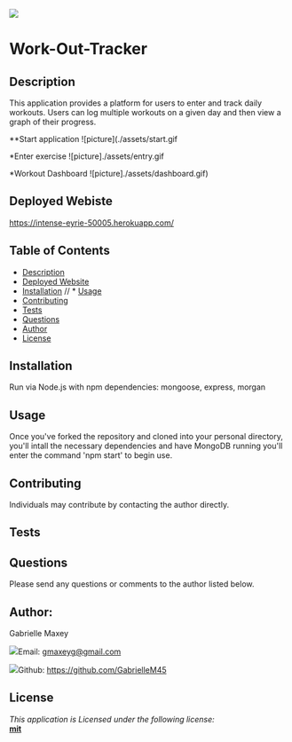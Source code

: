 

  ![](https://img.shields.io/badge/License-mit-lightblue)



  # Work-Out-Tracker


  ## Description
 This application provides a platform for users to enter and track daily workouts. Users can log multiple workouts on a given day and then view a graph of their progress.







**Start application
 ![picture](./assets/start.gif












*Enter exercise
 ![picture]./assets/entry.gif











*Workout Dashboard
 ![picture]./assets/dashboard.gif)









## Deployed Webiste
https://intense-eyrie-50005.herokuapp.com/









  ## Table of Contents
  * [Description](#Description)
  * [Deployed Website](#Deployed)
  * [Installation](#Installation)
  // * [Usage](#Usage)
  * [Contributing](#Contributing)
  * [Tests](#Tests)
  * [Questions](#Questions)
  * [Author](#Author)
  * [License](#License)



  ## Installation
  Run via Node.js with npm dependencies: mongoose, express, morgan


 ## Usage
  Once you've forked the repository and cloned into your personal directory, you'll intall the necessary dependencies and have MongoDB running you'll enter the command 'npm start' to begin use.


  ## Contributing
  Individuals may contribute by contacting the author directly.


  ## Tests



  ## Questions
  Please send any questions or comments to the author listed below.



  ## Author:
  Gabrielle Maxey

  ![](http://i.imgur.com/VlgBKQ9.png)Email: gmaxeyg@gmail.com


  ![](http://i.imgur.com/9I6NRUm.png)Github: <https://github.com/GabrielleM45>



  ## License
  *This application is Licensed under the following license:*\
  **[mit](https://choosealicense.com/licenses/mit/)**

